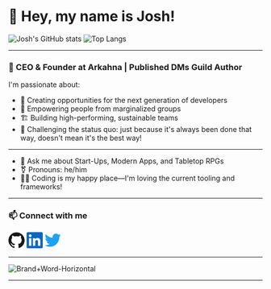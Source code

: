 # 👋 Hey, my name is Josh!

![Josh's GitHub stats](https://github-readme-stats.vercel.app/api?username=joshuaboys&show_icons=true&theme=dark&count_private=true)
![Top Langs](https://github-readme-stats.vercel.app/api/top-langs/?username=joshuaboys&layout=compact&theme=dark&count_private=true)

---

### 🚀 CEO & Founder at Arkahna | Published DMs Guild Author

I'm passionate about:
- 🌱 Creating opportunities for the next generation of developers
- 🌈 Empowering people from marginalized groups
- 🏗️ Building high-performing, sustainable teams
- 🧠 Challenging the status quo: just because it's always been done that way, doesn't mean it's the best way!

---

- 💬 Ask me about Start-Ups, Modern Apps, and Tabletop RPGs
- ⚧ Pronouns: he/him
- 👨‍💻 Coding is my happy place—I'm loving the current tooling and frameworks!

---

### 📫 Connect with me

<p>
  <a href="https://github.com/joshuaboys" target="_blank"><img alt="GitHub" height="32" width="32" src="assets/github.svg"></a>
  <a href="https://linkedin.com/in/joshboys" target="_blank"><img alt="LinkedIn" height="32" width="32" src="assets/linkedin.svg"></a>
  <a href="https://twitter.com/aneki" target="_blank"><img alt="Twitter" height="32" width="32" src="assets/twitter.svg"></a>
</p>

---

![Brand+Word-Horizontal](https://user-images.githubusercontent.com/38293002/132086825-0d716440-6649-42d2-8ece-7ebf6cb870b7.png)

---


